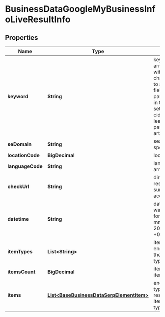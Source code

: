 

# BusinessDataGoogleMyBusinessInfoLiveResultInfo


## Properties

| Name | Type | Description | Notes |
|------------ | ------------- | ------------- | -------------|
|**keyword** | **String** | keyword received in a POST array keyword is returned with decoded %## (plus character ‘+’ will be decoded to a space character) this field will contain the cid parameter if you specified it in the keyword field when setting a task; example: cid:2946633002421908862 learn more about the parameter in this help center article |  [optional] |
|**seDomain** | **String** | search engine domain as specified in a POST array |  [optional] |
|**locationCode** | **BigDecimal** | location code in a POST array |  [optional] |
|**languageCode** | **String** | language code in a POST array |  [optional] |
|**checkUrl** | **String** | direct URL to search engine results you can use it to make sure that we provided accurate results |  [optional] |
|**datetime** | **String** | date and time when the result was received in the UTC format: “yyyy-mm-dd hh-mm-ss +00:00” example: 2019-11-15 12:57:46 +00:00 |  [optional] |
|**itemTypes** | **List&lt;String&gt;** | item types types of search engine results encountered in the items array; possible item types: google_business_info |  [optional] |
|**itemsCount** | **BigDecimal** | item types the number of items in the items array |  [optional] |
|**items** | [**List&lt;BaseBusinessDataSerpElementItem&gt;**](BaseBusinessDataSerpElementItem.md) | encountered item types types of search engine results encountered in the items array; possible item types: google_business_info |  [optional] |



